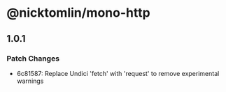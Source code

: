 # @nicktomlin/mono-http

## 1.0.1

### Patch Changes

- 6c81587: Replace Undici 'fetch' with 'request' to remove experimental warnings
